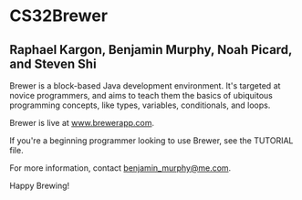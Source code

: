 # CS32Brewer
## Raphael Kargon, Benjamin Murphy, Noah Picard, and Steven Shi

Brewer is a block-based Java development environment. It's targeted at novice programmers, and aims to teach them the basics of ubiquitous programming concepts, like types, variables, conditionals, and loops.

Brewer is live at www.brewerapp.com.

If you're a beginning programmer looking to use Brewer, see the TUTORIAL file.

For more information, contact benjamin_murphy@me.com.

Happy Brewing!